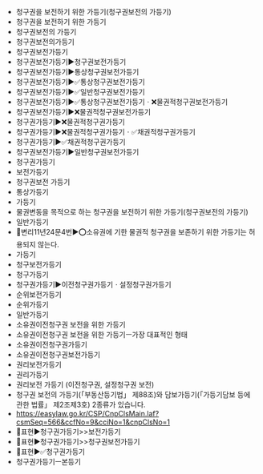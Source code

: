 - 청구권을 보전하기 위한 가등기(청구권보전의 가등기)
- 청구권을 보전하기 위한 가등기
- 청구권보전의 가등기
- 청구권보전의가등기
- 청구권보전가등기
- 청구권보전가등기▶️청구권보전가등기
- 청구권보전가등기▶️통상청구권보전가등기
- 청구권보전가등기▶️✅통상청구권보전가등기
- 청구권보전가등기▶️✅일반청구권보전가등기
- 청구권보전가등기▶️✅통상청구권보전가등기ㆍ❌물권적청구권보전가등기
- 청구권보전가등기▶️❌물권적청구권보전가등기
- 청구권가등기▶️❌물권적청구권가등기
- 청구권가등기▶️❌물권적청구권가등기ㆍ✅채권적청구권가등기
- 청구권가등기▶️✅채권적청구권가등기
- 청구권보전가등기▶️일반청구권보전가등기
- 청구권가등기
- 보전가등기
- 청구권보전 가등기
- 통상가등기
- 가등기
- 물권변동을 목적으로 하는 청구권을 보전하기 위한 가등기(청구권보전의 가등기)
- 일반가등기
- 📌변리11년24문4번▶️⭕소유권에 기한 물권적 청구권을 보존하기 위한 가등기는 허용되지 않는다.
- 가등기
- 청구보전가등기
- 청구가등기
- 청구권가등기▶️이전청구권가등기ㆍ설정청구권가등기
- 순위보전가등기
- 순위가등기
- 일반가등기
- 소유권이전청구권 보전을 위한 가등기
- 소유권이전청구권 보전을 위한 가등기ㅡ가장 대표적인 형태
- 소유권이전청구권가등기
- 소유권이전청구권보전가등기
- 권리보전가등기
- 권리가등기
- 권리보전 가등기 (이전청구권, 설정청구권 보전)
- 청구권 보전의 가등기(「부동산등기법」 제88조)와 담보가등기(「가등기담보 등에 관한 법률」 제2조제3호) 2종류가 있습니다.
- https://easylaw.go.kr/CSP/CnpClsMain.laf?csmSeq=566&ccfNo=9&cciNo=1&cnpClsNo=1
- 📌표현▶️청구권가등기>>보전가등기
- 📌표현▶️청구권가등기>>청구권보전가등기
- 📌표현▶️✅청구권가등기
- 청구권가등기ㅡ본등기